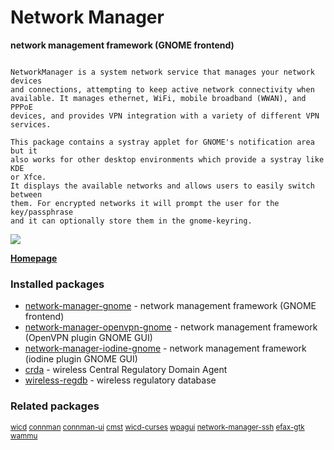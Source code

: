 # Network Manager

__network management framework (GNOME frontend)__

```

NetworkManager is a system network service that manages your network devices
and connections, attempting to keep active network connectivity when
available. It manages ethernet, WiFi, mobile broadband (WWAN), and PPPoE
devices, and provides VPN integration with a variety of different VPN
services.

This package contains a systray applet for GNOME's notification area but it
also works for other desktop environments which provide a systray like KDE
or Xfce.
It displays the available networks and allows users to easily switch between
them. For encrypted networks it will prompt the user for the key/passphrase
and it can optionally store them in the gnome-keyring.

```

[![](https://screenshots.debian.net/thumbnail/network-manager-gnome/)](https://screenshots.debian.net/screenshot/network-manager-gnome/)


 **[Homepage](https://www.gnome.org/projects/NetworkManager/)**

### Installed packages

* [network-manager-gnome](https://packages.debian.org/stretch/network-manager-gnome) - network management framework (GNOME frontend)
* [network-manager-openvpn-gnome](https://packages.debian.org/stretch/network-manager-openvpn-gnome) - network management framework (OpenVPN plugin GNOME GUI)
* [network-manager-iodine-gnome](https://packages.debian.org/stretch/network-manager-iodine-gnome) - network management framework (iodine plugin GNOME GUI)
* [crda](https://packages.debian.org/stretch/crda) - wireless Central Regulatory Domain Agent
* [wireless-regdb](https://packages.debian.org/stretch/wireless-regdb) - wireless regulatory database

### Related packages

<sub> [wicd](https://packages.debian.org/stretch/wicd) [connman](https://packages.debian.org/stretch/connman) [connman-ui](https://packages.debian.org/stretch/connman-ui) [cmst](https://packages.debian.org/stretch/cmst) [wicd-curses](https://packages.debian.org/stretch/wicd-curses) [wpagui](https://packages.debian.org/stretch/wpagui) [network-manager-ssh](https://packages.debian.org/stretch/network-manager-ssh) [efax-gtk](https://packages.debian.org/stretch/efax-gtk) [wammu](https://packages.debian.org/stretch/wammu)  </sub>
